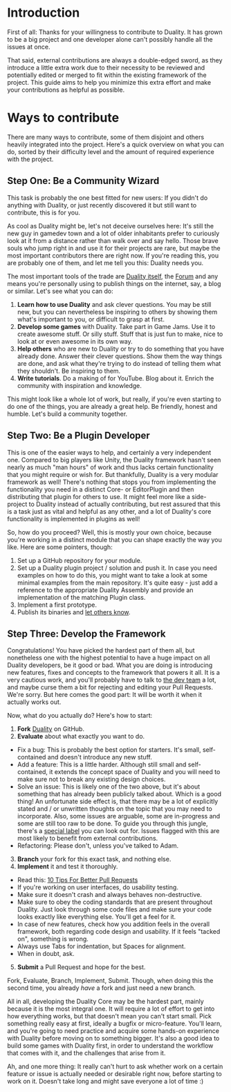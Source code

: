 # Introduction

First of all: Thanks for your willingness to contribute to Duality. It has grown to be a big project and one developer alone can't possibly handle all the issues at once. 

That said, external contributions are always a double-edged sword, as they introduce a little extra work due to their necessity to be reviewed and potentially edited or merged to fit within the existing framework of the project. This guide aims to help you minimize this extra effort and make your contributions as helpful as possible.

# Ways to contribute

There are many ways to contribute, some of them disjoint and others heavily integrated into the project. Here's a quick overview on what you can do, sorted by their difficulty level and the amount of required experience with the project.

## Step One: Be a Community Wizard

This task is probably the one best fitted for new users: If you didn't do anything with Duality, or just recently discovered it but still want to contribute, this is for you.

As cool as Duality might be, let's not deceive ourselves here: It's still the new guy in gamedev town and a lot of older inhabitants prefer to curiously look at it from a distance rather than walk over and say hello. Those brave souls who jump right in and use it for their projects are rare, but maybe the most important contributors there are right now. If you're reading this, you are probably one of them, and let me tell you this: Duality needs you.

The most important tools of the trade are [Duality itself](http://duality.adamslair.net), the [Forum](http://forum.adamslair.net) and any means you're personally using to publish things on the internet, say, a blog or similar. Let's see what you can do:

1. **Learn how to use Duality** and ask clever questions. You may be still new, but you can nevertheless be inspiring to others by showing them what's important to you, or difficult to grasp at first.
2. **Develop some games** with Duality. Take part in Game Jams. Use it to create awesome stuff. Or silly stuff. Stuff that is just fun to make, nice to look at or even awesome in its own way.
3. **Help others** who are new to Duality or try to do something that you have already done. Answer their clever questions. Show them the way things are done, and ask what they're trying to do instead of telling them what they shouldn't. Be inspiring to them.
4. **Write tutorials**. Do a making of for YouTube. Blog about it. Enrich the community with inspiration and knowledge.

This might look like a whole lot of work, but really, if you're even starting to do one of the things, you are already a great help. Be friendly, honest and humble. Let's build a community together.

## Step Two: Be a Plugin Developer

This is one of the easier ways to help, and certainly a very independent one. Compared to big players like Unity, the Duality framework hasn't seen nearly as much "man hours" of work and thus lacks certain functionality that you might require or wish for. But thankfully, Duality is a very modular framework as well! There's nothing that stops you from implementing the functionality you need in a distinct Core- or EditorPlugin and then distributing that plugin for others to use. It might feel more like a side-project to Duality instead of actually contributing, but rest assured that this is a task just as vital and helpful as any other, and a lot of Duality's core functionality is implemented in plugins as well! 

So, how do you proceed? Well, this is mostly your own choice, because you're working in a distinct module that you can shape exactly the way you like. Here are some pointers, though:

1. Set up a GitHub repository for your module.
2. Set up a Duality plugin project / solution and push it. In case you need examples on how to do this, you might want to take a look at some minimal examples from the main repository. It's quite easy - just add a reference to the appropriate Duality Assembly and provide an implementation of the matching Plugin class.
3. Implement a first prototype.
4. Publish its binaries and [let others know](http://forum.adamslair.net).

## Step Three: Develop the Framework

Congratulations! You have picked the hardest part of them all, but nonetheless one with the highest potential to have a huge impact on all Duality developers, be it good or bad. What you are doing is introducing new features, fixes and concepts to the framework that powers it all. It is a very cautious work, and you'll probably have to talk to [the dev team](https://github.com/orgs/AdamsLair/people) a lot, and maybe curse them a bit for rejecting and editing your Pull Requests. We're sorry. But here comes the good part: It will be worth it when it actually works out.

Now, what do you actually do? Here's how to start:

1. **Fork** [Duality](https://github.com/AdamsLair/duality) on GitHub.
2. **Evaluate** about what exactly you want to do.
  * Fix a bug: This is probably the best option for starters. It's small, self-contained and doesn't introduce any new stuff.
  * Add a feature: This is a little harder. Although still small and self-contained, it extends the concept space of Duality and you will need to make sure not to break any existing design choices.
  * Solve an issue: This is likely one of the two above, but it's about something that has already been publicly talked about. Which is a good thing! An unfortunate side effect is, that there may be a lot of explicitly stated and / or unwritten thoughts on the topic that you may need to incorporate. Also, some issues are arguable, some are in-progress and some are still too raw to be done. To guide you through this jungle, there's a [special label](https://github.com/AdamsLair/duality/labels/Up%20For%20Grabs) you can look out for. Issues flagged with this are most likely to benefit from external contributions.
  * Refactoring: Please don't, unless you've talked to Adam.
3. **Branch** your fork for this exact task, and nothing else.
4. **Implement** it and test it thoroughly.
  * Read this: [10 Tips For Better Pull Requests](http://blog.ploeh.dk/2015/01/15/10-tips-for-better-pull-requests/)
  * If you're working on user interfaces, do usability testing.
  * Make sure it doesn't crash and always behaves non-destructive.
  * Make sure to obey the coding standards that are present throughout Duality. Just look through some code files and make sure your code looks exactly like everything else. You'll get a feel for it.
  * In case of new features, check how you addition feels in the overall framework, both regarding code design and usability. If it feels "tacked on", something is wrong.
  * Always use Tabs for indentation, but Spaces for alignment.
  * When in doubt, ask.
5. **Submit** a Pull Request and hope for the best.

Fork, Evaluate, Branch, Implement, Submit. Though, when doing this the second time, you already _have_ a fork and just need a new branch. 

All in all, developing the Duality Core may be the hardest part, mainly because it is the most integral one. It will require a lot of effort to get into how everything works, but that doesn't mean you can't start small. Pick something really easy at first, ideally a bugfix or micro-feature. You'll learn, and you're going to need practice and acquire some hands-on experience with Duality before moving on to something bigger. It's also a good idea to build some games with Duality first, in order to understand the workflow that comes with it, and the challenges that arise from it. 

Ah, and one more thing: It really can't hurt to ask whether work on a certain feature or issue is actually needed or desirable right now, before starting to work on it. Doesn't take long and might save everyone a lot of time :)